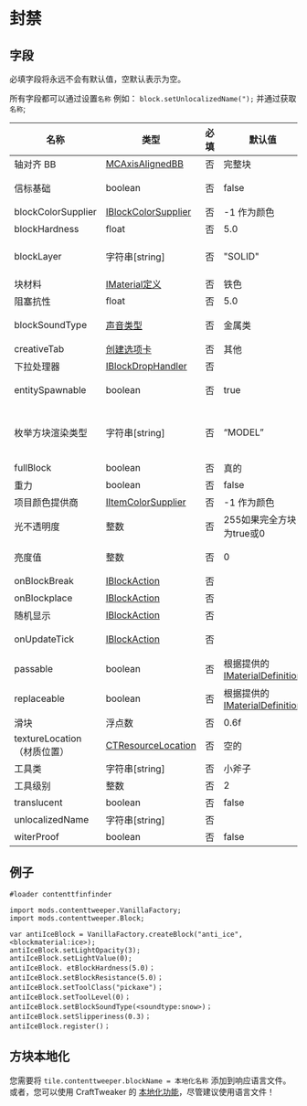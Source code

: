 # 封禁

## 字段

必填字段将永远不会有默认值，空默认表示为空。

所有字段都可以通过设置`名称` 例如： `block.setUnlocalizedName(");` 并通过获取`名称`;

| 名称                    | 类型                                                                                                        | 必填 | 默认值                                                                                        | 注                                                                    |
| --------------------- | --------------------------------------------------------------------------------------------------------- | -- | ------------------------------------------------------------------------------------------ | -------------------------------------------------------------------- |
| 轴对齐 BB                | [MCAxisAlignedBB](/Mods/ContentTweaker/Vanilla/Types/Block/MCAxisAlignedBB/)                              | 否  | 完整块                                                                                        | 让你设置方块的边界框                                                           |
| 信标基础                  | boolean                                                                                                   | 否  | false                                                                                      | 这个方块可以用作信标基地的一部分吗？                                                   |
| blockColorSupplier    | [IBlockColorSupplier](/Mods/ContentTweaker/Vanilla/Advanced_Functionality/Functions/IBlockColorSupplier/) | 否  | -1 作为颜色                                                                                    | 方块的颜色                                                                |
| blockHardness         | float                                                                                                     | 否  | 5.0                                                                                        | 中断需要多长时间                                                             |
| blockLayer            | 字符串[string]                                                                                               | 否  | "SOLID"                                                                                    | "SOLID", "CUT_MIPPED", "CUTOUT", "TRANSLUCENT"                       |
| 块材料                   | [IMaterial定义](/Mods/ContentTweaker/Vanilla/Types/Block/IMaterialDefinition/)                              | 否  | 铁色                                                                                         | 块的基础材料                                                               |
| 阻塞抗性                  | float                                                                                                     | 否  | 5.0                                                                                        | 爆炸抗性                                                                 |
| blockSoundType        | [声音类型](/Mods/ContentTweaker/Vanilla/Types/Sound/ISoundTypeDefinition/)                                    | 否  | 金属类                                                                                        | 块的声音类型 (决定像破碎声音)                                                     |
| creativeTab           | [创建选项卡](/Mods/ContentTweaker/Vanilla/Creatable_Content/Creative_Tab/)                                     | 否  | 其他                                                                                         | 项目将出现在创建标签页                                                          |
| 下拉处理器                 | [IBlockDropHandler](/Mods/ContentTweaker/Vanilla/Advanced_Functionality/Functions/IBlockDropHandler/)     | 否  |                                                                                            | 项目将出现在创建标签页                                                          |
| entitySpawnable       | boolean                                                                                                   | 否  | true                                                                                       | 可以用来阻止任何实体在这个方块上生成                                                   |
| 枚举方块渲染类型              | 字符串[string]                                                                                               | 否  | “MODEL”                                                                                    | "INVISIBLE", "LIQUID", "ENTITYBLOCK_ANIMATED", "MODEL" -- 设置方块是如何渲染的 |
| fullBlock             | boolean                                                                                                   | 否  | 真的                                                                                         | 用于渲染和光量计算                                                            |
| 重力                    | boolean                                                                                                   | 否  | false                                                                                      | 此方块是否受重力影响                                                           |
| 项目颜色提供商               | [IItemColorSupplier](/Mods/ContentTweaker/Vanilla/Advanced_Functionality/Functions/IItemColorSupplier/)   | 否  | -1 作为颜色                                                                                    | 方块的颜色，当它是项目窗体                                                        |
| 光不透明度                 | 整数                                                                                                        | 否  | 255如果完全方块为true或0                                                                           | 亮度通过                                                                 |
| 亮度值                   | 整数                                                                                                        | 否  | 0                                                                                          | 方块的亮度，范围从0到1。 此值乘以15来确定最终值。                                          |
| onBlockBreak          | [IBlockAction](/Mods/ContentTweaker/Vanilla/Advanced_Functionality/Functions/IBlockAction/)               | 否  |                                                                                            | 方块损坏时拨打电话。                                                           |
| onBlockplace          | [IBlockAction](/Mods/ContentTweaker/Vanilla/Advanced_Functionality/Functions/IBlockAction/)               | 否  |                                                                                            | 方块放置时拨打电话。                                                           |
| 随机显示                  | [IBlockAction](/Mods/ContentTweaker/Vanilla/Advanced_Functionality/Functions/IBlockAction/)               | 否  |                                                                                            | 随机呼叫一个刻录事件。                                                          |
| onUpdateTick          | [IBlockAction](/Mods/ContentTweaker/Vanilla/Advanced_Functionality/Functions/IBlockAction/)               | 否  |                                                                                            | 当区块收到块更新时拨打电话。                                                       |
| passable              | boolean                                                                                                   | 否  | 根据提供的 [IMaterialDefinition](/Mods/ContentTweaker/Vanilla/Types/Block/IMaterialDefinition/) | 玩家可以通过此方块吗？                                                          |
| replaceable           | boolean                                                                                                   | 否  | 根据提供的 [IMaterialDefinition](/Mods/ContentTweaker/Vanilla/Types/Block/IMaterialDefinition/) | 这个方块能被另一个方块替换吗？                                                      |
| 滑块                    | 浮点数                                                                                                       | 否  | 0.6f                                                                                       | 冰块是 0.98f                                                            |
| textureLocation（材质位置） | [CTResourceLocation](/Mods/ContentTweaker/Vanilla/Types/Resources/CTResourceLocation/)                    | 否  | 空的                                                                                         | 块的资源位置，用于纹理等                                                         |
| 工具类                   | 字符串[string]                                                                                               | 否  | 小斧子                                                                                        | 打破方块所需的工具                                                            |
| 工具级别                  | 整数                                                                                                        | 否  | 2                                                                                          | 打破方块所需的工具级别                                                          |
| translucent           | boolean                                                                                                   | 否  | false                                                                                      | 看过                                                                   |
| unlocalizedName       | 字符串[string]                                                                                               | 否  |                                                                                            | 名字，应该是所有小写                                                           |
| witerProof            | boolean                                                                                                   | 否  | false                                                                                      | Wither可以摧毁这个方块                                                       |

## 例子

```zenscript
#loader contenttfinfinder

import mods.contenttweeper.VanillaFactory;
import mods.contenttweeper.Block;

var antiIceBlock = VanillaFactory.createBlock("anti_ice", <blockmaterial:ice>);
antiIceBlock.setLightOpacity(3);
antiIceBlock.setLightValue(0);
antiIceBlock. etBlockHardness(5.0)；
antiIceBlock.setBlockResistance(5.0)；
antiIceBlock.setToolClass("pickaxe")；
antiIceBlock.setToolLevel(0)；
antiIceBlock.setBlockSoundType(<soundtype:snow>)；
antiIceBlock.setSlipperiness(0.3)；
antiIceBlock.register()；
```

## 方块本地化

您需要将 `tile.contenttweeper.blockName = 本地化名称` 添加到响应语言文件。  
或者，您可以使用 CraftTweaker 的 [本地化功能](/Vanilla/Game/IGame/)，尽管建议使用语言文件！